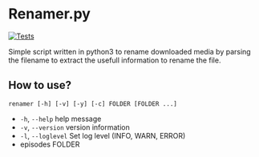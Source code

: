# Renamer.py

[![Tests](https://github.com/caedus75/Renamer/actions/workflows/python-tests.yml/badge.svg)](https://github.com/caedus75/Renamer/actions/workflows/python-tests.yml)

Simple script written in python3 to rename downloaded media by parsing the filename
to extract the usefull information to rename the file.


## How to use?

    renamer [-h] [-v] [-y] [-c] FOLDER [FOLDER ...]

* `-h`, `--help` help message
* `-v`, `--version` version information
* `-l`, `--loglevel` Set log level (INFO, WARN, ERROR)
* episodes FOLDER
